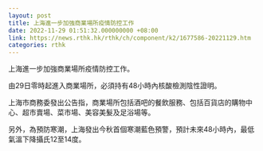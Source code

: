 ```yaml
---
layout: post
title: 上海進一步加強商業場所疫情防控工作
date: 2022-11-29 01:51:32.000000000 +08:00
link: https://news.rthk.hk/rthk/ch/component/k2/1677586-20221129.htm
categories: rthk
---
```


上海進一步加強商業場所疫情防控工作。

由29日零時起進入商業場所，必須持有48小時內核酸檢測陰性證明。

上海市商務委發出公告指，商業場所包括酒吧的餐飲服務、包括百貨店的購物中心、超市賣場、菜市場、美容美髮及足浴場等。

另外，為預防寒潮，上海發出今秋首個寒潮藍色預警，預計未來48小時內，最低氣溫下降攝氏12至14度。
